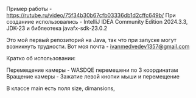 Пример работы - https://rutube.ru/video/75f34b30b67cfb03336db1d2cffc649b/
При созданиие использовались - IntelliJ IDEA Community Edition 2024.3.3, JDK-23 и библеотека javafx-sdk-23.0.2

Это мой первый репозиторий на Java, так что при запуске могут возникнуть трудности.
Вот моя почта - ivanmedvedev1357@gmail.com

Кратко об использовании:

Перемещение камеры - WASDQE перемешени по 3 координатам
Вращение камеры - Зажатие левой кнопки мыши и перемещение

В классе main есть поля size, dimansions, 


